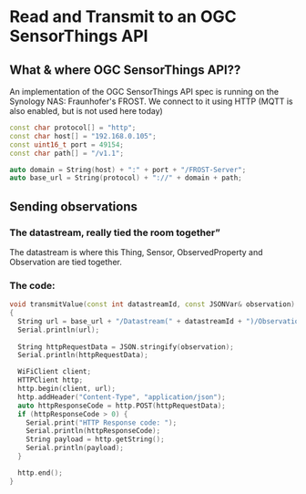 # Read and Transmit to an OGC SensorThings API

## What & where OGC SensorThings API??

An implementation of the OGC SensorThings API spec is running on the Synology NAS: Fraunhofer's FROST. We connect to it using HTTP (MQTT is also enabled, but is not used here today)

```cpp
const char protocol[] = "http";
const char host[] = "192.168.0.105";
const uint16_t port = 49154;
const char path[] = "/v1.1";

auto domain = String(host) + ":" + port + "/FROST-Server";
auto base_url = String(protocol) + "://" + domain + path;
```

## Sending observations

### The datastream, really tied the room together”
The datastream is where this Thing, Sensor, ObservedProperty and Observation are tied together.

### The code:

```cpp
void transmitValue(const int datastreamId, const JSONVar& observation)
{
  String url = base_url + "/Datastream(" + datastreamId + ")/Observations";
  Serial.println(url);
 
  String httpRequestData = JSON.stringify(observation);
  Serial.println(httpRequestData);

  WiFiClient client;
  HTTPClient http;
  http.begin(client, url);
  http.addHeader("Content-Type", "application/json");
  auto httpResponseCode = http.POST(httpRequestData);
  if (httpResponseCode > 0) {
    Serial.print("HTTP Response code: ");
    Serial.println(httpResponseCode);
    String payload = http.getString();
    Serial.println(payload);
  }

  http.end();
}
```

